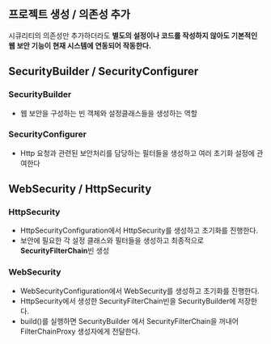 
## 프로젝트 생성 / 의존성 추가

시큐리티의 의존성만 추가하더라도
**별도의 설정이나 코드를 작성하지 않아도 기본적인 웹 보안 기능이 현재 시스템에 연동되어 작동한다.**

## SecurityBuilder / SecurityConfigurer

### SecurityBuilder
- 웹 보안을 구성하는 빈 객체와 설정클래스들을 생성하는 역할
### SecurityConfigurer
- Http 요청과 관련된 보안처리를 담당하는 필터들을 생성하고 여러 초기화 설정에 관여한다

## WebSecurity / HttpSecurity

### HttpSecurity
- HttpSecurityConfiguration에서 HttpSecurity를 생성하고 초기화를 진행한다.
- 보안에 필요한 각 설정 클래스와 필터들을 생성하고 최종적으로 **SecurityFilterChain**빈 생성

### WebSecurity
- WebSecurityConfiguration에서 WebSecurity를 생성하고 초기화를 진행한다.
- HttpSecurity에서 생성한 SecurityFilterChain빈을 SecurityBuilder에 저장한다.
- build()를 실행하면 SecurityBuilder 에서 SecurityFilterChain을 꺼내어 FilterChainProxy 생성자에게 전달한다.